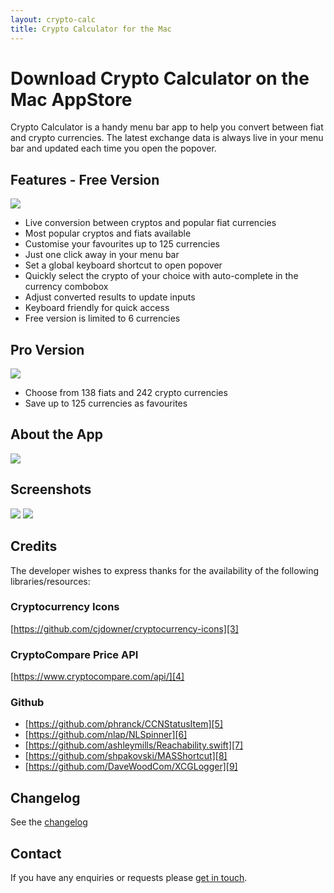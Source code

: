 ```yaml
---
layout: crypto-calc
title: Crypto Calculator for the Mac
---
```

# Download Crypto Calculator on the Mac AppStore
Crypto Calculator is a handy menu bar app to help you convert between fiat and crypto currencies.  The latest exchange data is always live in your menu bar and updated each time you open the popover.

## Features - Free Version
[![][image-1]][1]

- Live conversion between cryptos and popular fiat currencies
- Most popular cryptos and fiats available
- Customise your favourites up to 125 currencies
- Just one click away in your menu bar
- Set a global keyboard shortcut to open popover
- Quickly select the crypto of your choice with auto-complete in the currency combobox
- Adjust converted results to update inputs
- Keyboard friendly for quick access
- Free version is limited to 6 currencies

## Pro Version 
[![][image-2]][2]

- Choose from 138 fiats and 242 crypto currencies
- Save up to 125 currencies as favourites

## About the App
![][image-3]

## Screenshots
![][image-4]
![][image-5]

## Credits
The developer wishes to express thanks for the availability of the following libraries/resources:

### Cryptocurrency Icons
[https://github.com/cjdowner/cryptocurrency-icons][3]

### CryptoCompare Price API
[https://www.cryptocompare.com/api/][4]

### Github
- [https://github.com/phranck/CCNStatusItem][5]
- [https://github.com/nlap/NLSpinner][6]
- [https://github.com/ashleymills/Reachability.swift][7]
- [https://github.com/shpakovski/MASShortcut][8]
- [https://github.com/DaveWoodCom/XCGLogger][9]

## Changelog
See the [changelog][10]

## Contact
If you have any enquiries or requests please [get in touch][11].

[1]:	https://geo.itunes.apple.com/us/app/crypto-calculator/id1345035239?mt=12
[2]:	https://geo.itunes.apple.com/us/app/crypto-calculator-pro/id1356754071?mt=12
[3]:	https://github.com/cjdowner/cryptocurrency-icons
[4]:	https://www.cryptocompare.com/api/
[5]:	https://github.com/phranck/CCNStatusItem
[6]:	https://github.com/nlap/NLSpinner
[7]:	https://github.com/ashleymills/Reachability.swift
[8]:	https://github.com/shpakovski/MASShortcut
[9]:	https://github.com/DaveWoodCom/XCGLogger
[10]:	Crypto%20Calculator%20Changelog
[11]:	mailto:support@seagullsystems.com

[image-1]:	images/Download_on_the_Mac_App_Store_Badge_US-UK_165x40.svg
[image-2]:	images/Download_on_the_Mac_App_Store_Badge_US-UK_165x40.svg
[image-3]:	images/icon_512x512.png
[image-4]:	images/crypto-currency-1.png
[image-5]:	images/crypto-currency-3.png